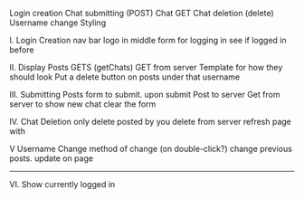 
Login creation
Chat submitting (POST)
Chat GET
Chat deletion (delete)
Username change
Styling


I. Login Creation
nav bar
logo in middle
form for logging in
see if logged in before

II. Display Posts GETS (getChats)
GET from server
Template for how they should look
Put a delete button on posts under that username

III. Submitting Posts
form to submit.
upon submit Post to server
Get from server to show new chat
clear the form

IV. Chat Deletion
only delete posted by you
delete from server
refresh page with

V Username Change
method of change (on double-click?)
change previous posts. update on page

_________________________________________

VI. Show currently logged in
